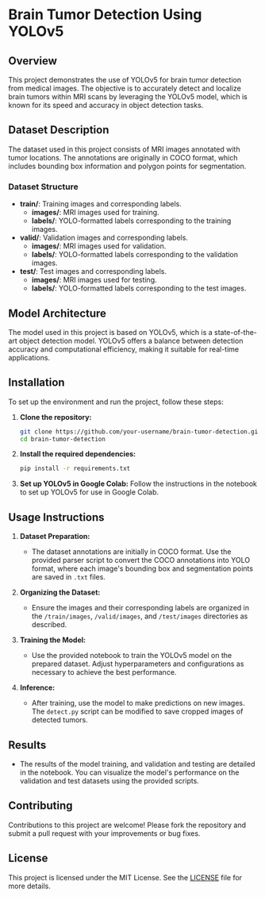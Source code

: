 # Brain Tumor Detection Using YOLOv5

## Overview
This project demonstrates the use of YOLOv5 for brain tumor detection from medical images. The objective is to accurately detect and localize brain tumors within MRI scans by leveraging the YOLOv5 model, which is known for its speed and accuracy in object detection tasks.

## Dataset Description
The dataset used in this project consists of MRI images annotated with tumor locations. The annotations are originally in COCO format, which includes bounding box information and polygon points for segmentation.

### Dataset Structure
- **train/**: Training images and corresponding labels.
  - **images/**: MRI images used for training.
  - **labels/**: YOLO-formatted labels corresponding to the training images.
- **valid/**: Validation images and corresponding labels.
  - **images/**: MRI images used for validation.
  - **labels/**: YOLO-formatted labels corresponding to the validation images.
- **test/**: Test images and corresponding labels.
  - **images/**: MRI images used for testing.
  - **labels/**: YOLO-formatted labels corresponding to the test images.

## Model Architecture
The model used in this project is based on YOLOv5, which is a state-of-the-art object detection model. YOLOv5 offers a balance between detection accuracy and computational efficiency, making it suitable for real-time applications.

## Installation
To set up the environment and run the project, follow these steps:

1. **Clone the repository:**
   ```bash
   git clone https://github.com/your-username/brain-tumor-detection.git
   cd brain-tumor-detection
   ```

2. **Install the required dependencies:**
   ```bash
   pip install -r requirements.txt
   ```

3. **Set up YOLOv5 in Google Colab:**
   Follow the instructions in the notebook to set up YOLOv5 for use in Google Colab.

## Usage Instructions
1. **Dataset Preparation:**
   - The dataset annotations are initially in COCO format. Use the provided parser script to convert the COCO annotations into YOLO format, where each image's bounding box and segmentation points are saved in `.txt` files.

2. **Organizing the Dataset:**
   - Ensure the images and their corresponding labels are organized in the `/train/images`, `/valid/images`, and `/test/images` directories as described.

3. **Training the Model:**
   - Use the provided notebook to train the YOLOv5 model on the prepared dataset. Adjust hyperparameters and configurations as necessary to achieve the best performance.

4. **Inference:**
   - After training, use the model to make predictions on new images. The `detect.py` script can be modified to save cropped images of detected tumors.

## Results
- The results of the model training, and validation and testing are detailed in the notebook. You can visualize the model's performance on the validation and test datasets using the provided scripts.

## Contributing
Contributions to this project are welcome! Please fork the repository and submit a pull request with your improvements or bug fixes.

## License
This project is licensed under the MIT License. See the [LICENSE](LICENSE) file for more details.




